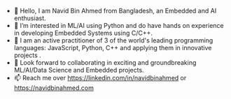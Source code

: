 - 👋 Hello, I am Navid Bin Ahmed from Bangladesh, an Embedded and AI enthusiast.
- 👀 I’m interested in ML/AI using Python and do have hands on experience in developing Embedded Systems using C/C++.
- 🌱 I am an active practitioner of 3 of the world's leading programming languages: JavaScript, Python, C++ and applying them in innovative projects .
- 💞️ Look forward to collaborating in exciting and groundbreaking ML/AI/Data Science and Embedded projects.
- 📫 Reach me over https://linkedin.com/in/navidbinahmed or https://navidbinahmed.com

<!---
NavidBinAhmed/NavidBinAhmed is a ✨ special ✨ repository because its `README.md` (this file) appears on your GitHub profile.
You can click the Preview link to take a look at your changes.
--->
